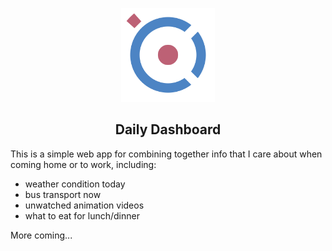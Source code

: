 <p align="center">
<img src="./dashboard.png" alt="Logo" width="150">
</p>

<h2 align="center">Daily Dashboard</h2>

This is a simple web app for combining together info that I care about when coming home or to work, including:

+ weather condition today
+ bus transport now
+ unwatched animation videos
+ what to eat for lunch/dinner

More coming...
